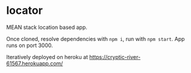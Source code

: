 # locator

MEAN stack location based app.

Once cloned, resolve dependencies with ```npm i```, run with ```npm start```. App runs on port 3000.

Iteratively deployed on heroku at https://cryptic-river-61567.herokuapp.com/

